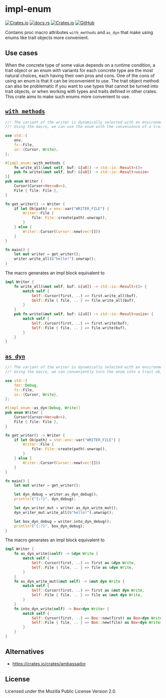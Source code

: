 # impl-enum

[![Crates.io](https://img.shields.io/crates/v/impl-enum)](https://crates.io/crates/impl-enum)
[![docs.rs](https://img.shields.io/badge/docs.rs-impl--enum-success)](https://docs.rs/impl-enum)
[![Crates.io](https://img.shields.io/crates/l/impl-enum)](https://choosealicense.com/licenses/mpl-2.0/)
[![GitHub](https://img.shields.io/badge/GitHub-Heliozoa-24292f)](https://github.com/Heliozoa/impl-enum)

Contains proc macro attributes `with_methods` and `as_dyn` that make using enums like trait objects more convenient.

## Use cases

When the concrete type of some value depends on a runtime condition, a trait object or an enum with variants for each concrete type are the most natural choices, each having their own pros and cons. One of the cons of using an enum is that it can be inconvenient to use. The trait object method can also be problematic if you want to use types that cannot be turned into trait objects, or when working with types and traits defined in other crates. This crate aims to make such enums more convenient to use.

## [`with_methods`](https://docs.rs/impl-enum/latest/impl_enum/attr.with_methods.html)

```rust
//! The variant of the writer is dynamically selected with an environment variable.
//! Using the macro, we can use the enum with the convenience of a trait object.

use std::{
    env,
    fs::File,
    io::{Cursor, Write},
};

#[impl_enum::with_methods {
    fn write_all(&mut self, buf: &[u8]) -> std::io::Result<()>
    pub fn write(&mut self, buf: &[u8]) -> std::io::Result<usize>
}]
pub enum Writer {
    Cursor(Cursor<Vec<u8>>),
    File { file: File },
}

fn get_writer() -> Writer {
    if let Ok(path) = env::var("WRITER_FILE") {
        Writer::File {
            file: File::create(path).unwrap(),
        }
    } else {
        Writer::Cursor(Cursor::new(vec![]))
    }
}

fn main() {
    let mut writer = get_writer();
    writer.write_all(b"hello!").unwrap();
}
```

The macro generates an impl block equivalent to

```rust
impl Writer {
    fn write_all(&mut self, buf: &[u8]) -> std::io::Result<()> {
        match self {
            Self::Cursor(first, ..) => first.write_all(buf),
            Self::File { file, .. } => file.write_all(buf),
        }
    }
    pub fn write(&mut self, buf: &[u8]) -> std::io::Result<usize> {
        match self {
            Self::Cursor(first, ..) => first.write(buf),
            Self::File { file, .. } => file.write(buf),
        }
    }
}
```

## [`as_dyn`](https://docs.rs/impl-enum/latest/impl_enum/attr.as_dyn.html)
```rust
//! The variant of the writer is dynamically selected with an environment variable.
//! Using the macro, we can conveniently turn the enum into a trait object when necessary.

use std::{
    fmt::Debug,
    fs::File,
    io::{Cursor, Write},
};

#[impl_enum::as_dyn(Debug, Write)]
pub enum Writer {
    Cursor(Cursor<Vec<u8>>),
    File { file: File },
}

fn get_writer() -> Writer {
    if let Ok(path) = std::env::var("WRITER_FILE") {
        Writer::File {
            file: File::create(path).unwrap(),
        }
    } else {
        Writer::Cursor(Cursor::new(vec![]))
    }
}

fn main() {
    let mut writer = get_writer();

    let dyn_debug = writer.as_dyn_debug();
    println!("{:?}", dyn_debug);

    let dyn_writer_mut = writer.as_dyn_write_mut();
    dyn_writer_mut.write_all(b"hello!").unwrap();

    let box_dyn_debug = writer.into_dyn_debug();
    println!("{:?}", box_dyn_debug);
}
```

The macro generates an impl block equivalent to

```rust
impl Writer {
    fn as_dyn_write(&self) -> &dyn Write {
        match self {
            Self::Cursor(first, ..) => first as &dyn Write,
            Self::File { file, .. } => file as &dyn Write,
        }
    }
    fn as_dyn_write_mut(&mut self) -> &mut dyn Write {
        match self {
            Self::Cursor(first, ..) => first as &mut dyn Write,
            Self::File { file, .. } => file as &mut dyn Write,
        }
    }
    fn into_dyn_write(self) -> Box<dyn Write> {
        match self {
            Self::Cursor(first, ..) => Box::new(first) as Box<dyn Write>,
            Self::File { file, .. } => Box::new(file) as Box<dyn Write>,
        }
    }
}
```

## Alternatives
- https://crates.io/crates/ambassador

## License
Licensed under the Mozilla Public License Version 2.0.
